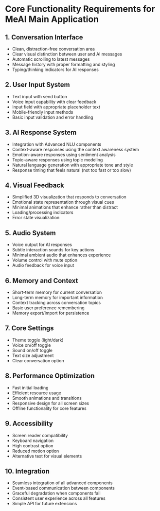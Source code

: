 # Core Functionality Requirements for MeAI Main Application

## 1. Conversation Interface
- Clean, distraction-free conversation area
- Clear visual distinction between user and AI messages
- Automatic scrolling to latest messages
- Message history with proper formatting and styling
- Typing/thinking indicators for AI responses

## 2. User Input System
- Text input with send button
- Voice input capability with clear feedback
- Input field with appropriate placeholder text
- Mobile-friendly input methods
- Basic input validation and error handling

## 3. AI Response System
- Integration with Advanced NLU components
- Context-aware responses using the context awareness system
- Emotion-aware responses using sentiment analysis
- Topic-aware responses using topic modeling
- Natural language generation with appropriate tone and style
- Response timing that feels natural (not too fast or too slow)

## 4. Visual Feedback
- Simplified 3D visualization that responds to conversation
- Emotional state representation through visual cues
- Minimal animations that enhance rather than distract
- Loading/processing indicators
- Error state visualization

## 5. Audio System
- Voice output for AI responses
- Subtle interaction sounds for key actions
- Minimal ambient audio that enhances experience
- Volume control with mute option
- Audio feedback for voice input

## 6. Memory and Context
- Short-term memory for current conversation
- Long-term memory for important information
- Context tracking across conversation topics
- Basic user preference remembering
- Memory export/import for persistence

## 7. Core Settings
- Theme toggle (light/dark)
- Voice on/off toggle
- Sound on/off toggle
- Text size adjustment
- Clear conversation option

## 8. Performance Optimization
- Fast initial loading
- Efficient resource usage
- Smooth animations and transitions
- Responsive design for all screen sizes
- Offline functionality for core features

## 9. Accessibility
- Screen reader compatibility
- Keyboard navigation
- High contrast option
- Reduced motion option
- Alternative text for visual elements

## 10. Integration
- Seamless integration of all advanced components
- Event-based communication between components
- Graceful degradation when components fail
- Consistent user experience across all features
- Simple API for future extensions
